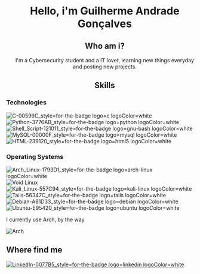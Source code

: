 <div>
        <ul align="center">
                <h1>Hello, i'm Guilherme Andrade Gonçalves</h1>
</div>
                
<div>
        <ul align="center">
                <h2>Who am i?</h2>
                <p>
                        I'm a Cybersecurity student and a IT lover, learning new things everyday and posting new projects.
                </p>
</div>

<div>
        <ul align="center">
                <h2>Skills</h2>
</div>

<div>
        <h3>Technologies</h3>
        
![C-00599C_style=for-the-badge logo=c logoColor=white](https://github.com/Shinsuki/Shinsuki/assets/160244227/87099091-8419-46c2-9069-855acbab4e49)
![Python-3776AB_style=for-the-badge logo=python logoColor=white](https://github.com/Shinsuki/Shinsuki/assets/160244227/317160e3-8fa9-4e88-a9b7-3f9426de2f9b)
![Shell_Script-121011_style=for-the-badge logo=gnu-bash logoColor=white](https://github.com/Shinsuki/Shinsuki/assets/160244227/d10a7133-b8f9-414f-991a-9da65107daca)
![MySQL-00000F_style=for-the-badge logo=mysql logoColor=white](https://github.com/Shinsuki/Shinsuki/assets/160244227/58853fe1-55c6-4314-b9e7-d43f95b6cd4c)
![HTML-239120_style=for-the-badge logo=html5 logoColor=white](https://github.com/Shinsuki/Shinsuki/assets/160244227/75cb1f2f-bddd-43d3-af6b-2e7bf82fe3d9)

</div>
        <h3>Operating Systems</h3>

![Arch_Linux-1793D1_style=for-the-badge logo=arch-linux logoColor=white](https://github.com/Shinsuki/Shinsuki/assets/160244227/da3ce3be-87fc-4611-82bc-c0199c9cb8da)
![Void Linux](https://img.shields.io/badge/Void%20Linux-478061.svg?style=for-the-badge&logo=Void-Linux&logoColor=white)
![Kali_Linux-557C94_style=for-the-badge logo=kali-linux logoColor=white](https://github.com/Shinsuki/Shinsuki/assets/160244227/b130c9a1-1a3a-4b02-b5d7-cf3d47db5607)
![Tails-56347C_style=for-the-badge logo=tails logoColor=white](https://github.com/Shinsuki/Shinsuki/assets/160244227/d6dd65f9-687a-4bc7-aecc-1ae7bee64153)
![Debian-A81D33_style=for-the-badge logo=debian logoColor=white](https://github.com/Shinsuki/Shinsuki/assets/160244227/8d9ec2b3-5770-41aa-8750-ac85500976f1)
![Ubuntu-E95420_style=for-the-badge logo=ubuntu logoColor=white](https://github.com/Shinsuki/Shinsuki/assets/160244227/811d9c4b-97cc-420b-851b-d1aabe6858b1)
<p>
        I currently use Arch, by the way
        
![Arch](https://github.com/user-attachments/assets/63c929ba-ed3d-4248-9eea-b9b2e92337e8)


</p>
</div>

<div>
        <h2>Where find me</h2>

[![LinkedIn-0077B5_style=for-the-badge logo=linkedin logoColor=white](https://github.com/Shinsuki/Shinsuki/assets/160244227/dcad2d54-9c09-4f37-bf1f-f9066c6bee29)](https://www.linkedin.com/in/guilherme-andrade-gonçalves-aa3a0b27a/)
</div>
